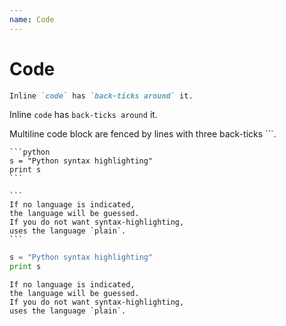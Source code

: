 ```yaml
---
name: Code
---
```


# Code

```md
Inline `code` has `back-ticks around` it.
```

Inline `code` has `back-ticks around` it.

Multiline code block are fenced by lines with three back-ticks ```.

````
```python
s = "Python syntax highlighting"
print s
```

```
If no language is indicated,
the language will be guessed.
If you do not want syntax-highlighting,
uses the language `plain`.
```
````

```python
s = "Python syntax highlighting"
print s
```

```
If no language is indicated,
the language will be guessed.
If you do not want syntax-highlighting,
uses the language `plain`.
```
